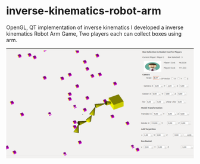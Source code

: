 # inverse-kinematics-robot-arm
OpenGL, QT implementation of inverse kinematics
I developed a inverse kinematics Robot Arm Game, Two players each can collect boxes using arm.

![alt tag](https://github.com/miltonbd/inverse-kinematics-robot-arm/blob/master/screen_shots/dasboard.png)
